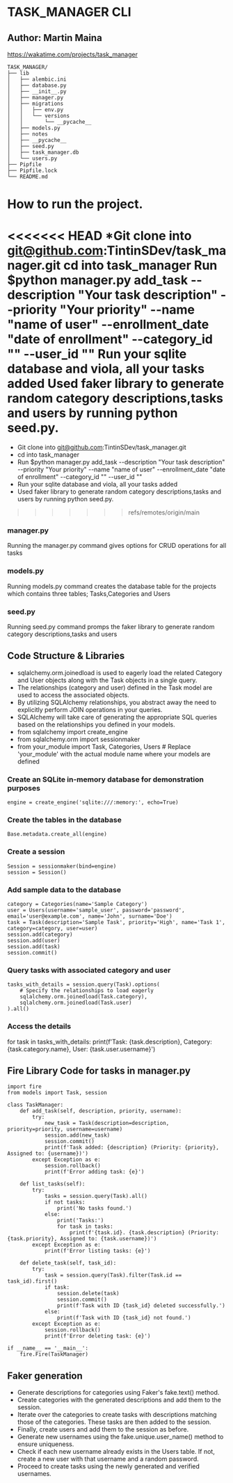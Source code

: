 # TASK_MANAGER CLI

## Author: Martin Maina
https://wakatime.com/projects/task_manager

```
TASK_MANAGER/
├── lib
│   ├── alembic.ini
│   ├── database.py
│   ├── __init__.py
│   ├── manager.py
│   ├── migrations
│   │   ├── env.py
│   │   └── versions
│   │       └── __pycache__
│   ├── models.py
│   ├── notes
│   ├── __pycache__
│   ├── seed.py
│   ├── task_manager.db
│   └── users.py
├── Pipfile
├── Pipfile.lock
└── README.md

```

# How to run the project.
<<<<<<< HEAD
*Git clone into git@github.com:TintinSDev/task_manager.git
cd into task_manager
Run $python manager.py add_task --description "Your task description" --priority "Your priority" --name "name of user" --enrollment_date "date of enrollment" --category_id "" --user_id ""
Run your sqlite database and viola, all your tasks added
Used faker library to generate random category descriptions,tasks and users by running python seed.py.
=======
* Git clone into git@github.com:TintinSDev/task_manager.git
* cd into task_manager
* Run $python manager.py add_task --description "Your task description" --priority "Your priority" --name "name of user" --enrollment_date "date of enrollment" --category_id "" --user_id ""
* Run your sqlite database and viola, all your tasks added
* Used faker library to generate random category descriptions,tasks and users by running python seed.py.
>>>>>>> refs/remotes/origin/main

### manager.py
Running the manager.py command gives options for CRUD operations for all tasks

### models.py
Running models.py command creates the database table for the projects which contains three tables; Tasks,Categories and Users

### seed.py
Running seed.py command promps the faker library to generate random category descriptions,tasks and users 

## Code Structure & Libraries
* sqlalchemy.orm.joinedload is used to eagerly load the related Category and User objects along with the Task objects in a single query.
* The relationships (category and user) defined in the Task model are used to access the associated objects.
* By utilizing SQLAlchemy relationships, you abstract away the need to explicitly perform JOIN operations in your queries. 
* SQLAlchemy will take care of generating the appropriate SQL queries based on the relationships you defined in your models.
* from sqlalchemy import create_engine
* from sqlalchemy.orm import sessionmaker
* from your_module import Task, Categories, Users  # Replace 'your_module' with the actual module name where your models are defined

### Create an SQLite in-memory database for demonstration purposes
```
engine = create_engine('sqlite:///:memory:', echo=True)
```

### Create the tables in the database
```
Base.metadata.create_all(engine)
```

### Create a session
```
Session = sessionmaker(bind=engine)
session = Session()
```

### Add sample data to the database
```
category = Categories(name='Sample Category')
user = Users(username='sample_user', password='password', email='user@example.com', name='John', surname='Doe')
task = Task(description='Sample Task', priority='High', name='Task 1', category=category, user=user)
session.add(category)
session.add(user)
session.add(task)
session.commit()
```
### Query tasks with associated category and user
```
tasks_with_details = session.query(Task).options(
    # Specify the relationships to load eagerly
    sqlalchemy.orm.joinedload(Task.category),
    sqlalchemy.orm.joinedload(Task.user)
).all()
```
### Access the details
for task in tasks_with_details:
    print(f'Task: {task.description}, Category: {task.category.name}, User: {task.user.username}')

## Fire Library Code for tasks in manager.py

```
import fire
from models import Task, session

class TaskManager:
    def add_task(self, description, priority, username):
        try:
            new_task = Task(description=description, priority=priority, username=username)
            session.add(new_task)
            session.commit()
            print(f'Task added: {description} (Priority: {priority}, Assigned to: {username})')
        except Exception as e:
            session.rollback()
            print(f'Error adding task: {e}')

    def list_tasks(self):
        try:
            tasks = session.query(Task).all()
            if not tasks:
                print('No tasks found.')
            else:
                print('Tasks:')
                for task in tasks:
                    print(f'{task.id}. {task.description} (Priority: {task.priority}, Assigned to: {task.username})')
        except Exception as e:
            print(f'Error listing tasks: {e}')

    def delete_task(self, task_id):
        try:
            task = session.query(Task).filter(Task.id == task_id).first()
            if task:
                session.delete(task)
                session.commit()
                print(f'Task with ID {task_id} deleted successfully.')
            else:
                print(f'Task with ID {task_id} not found.')
        except Exception as e:
            session.rollback()
            print(f'Error deleting task: {e}')

if __name__ == '__main__':
    fire.Fire(TaskManager)

```
## Faker generation

* Generate descriptions for categories using Faker's fake.text() method.
* Create categories with the generated descriptions and add them to the session.
* Iterate over the categories to create tasks with descriptions matching those of the categories. These tasks are then added to the session.
* Finally, create users and add them to the session as before.
* Generate new usernames using the fake.unique.user_name() method to ensure uniqueness.
* Check if each new username already exists in the Users table. If not, create a new user with that username and a random password.
* Proceed to create tasks using the newly generated and verified usernames.



